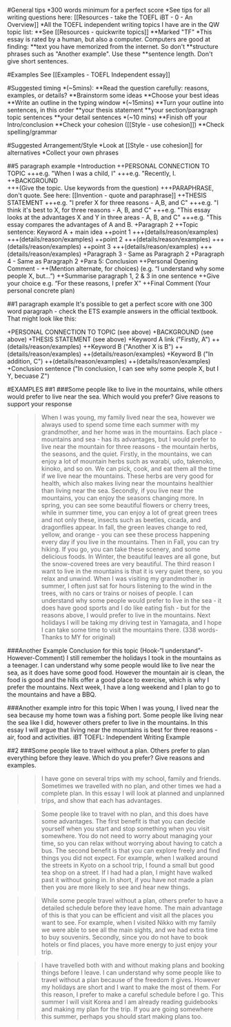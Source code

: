  
#General tips
*300 words minimum for a perfect score
*See tips for all writing questions here: [[Resources - take the TOEFL iBT - 0 - An Overview]]
*All the TOEFL independent writing topics I have are in the QW topic list: 
**See [[Resources - quickwrite topics]]
**Marked "TF"
*This essay is rated by a human, but also a computer. Computers are good at finding:
**text you have memorized from the internet. So don't
**structure phrases such as "Another example". Use these
**sentence length. Don't give short sentences. 

#Examples
See [[Examples - TOEFL Independent essay]]

#Suggested timing
*(~5mins):
**Read the question carefully: reasons, examples, or details?
**Brainstorm some ideas
**Choose your best ideas
**Write an outline in the typing window 
*(~15mins)
**Turn your outline into sentences, in this order
**your thesis statement
**your section/paragraph topic sentences 
**your detail sentences 
*(~10 mins)
**Finish off your Intro/conclusion 
**Check your cohesion ([[Style - use cohesion]])
**Check spelling/grammar 


#Suggested Arrangement/Style
*Look at [[Style - use cohesion]] for alternatives
*Collect your own phrases

##5 paragraph example
+Introduction
++PERSONAL CONNECTION TO TOPIC
+++e.g. "When I was a child, I"
+++e.g. "Recently, I. 
++BACKGROUND  
+++(Give the topic. Use keywords from the question)
+++PARAPHRASE, don't quote. See here: [[Invention - quote and paraphrase]]
++THESIS STATEMENT 
+++e.g. "I prefer X for three reasons - A,B, and C"
+++e.g. "I think it's best to X, for three reasons - A, B, and C"
+++e.g. "This essay looks at the advantages X and Y in three areas - A, B, and C"
+++e.g. "This essay compares the advantages of A and B. 
+Paragraph 2
++Topic sentence: Keyword A + main idea
++point 1 
+++(details/reason/examples)
+++(details/reason/examples)
++point 2 
+++(details/reason/examples)
+++(details/reason/examples)
++point 3 
+++(details/reason/examples)
+++(details/reason/examples)
+Paragraph 3 - Same as Paragraph 2
+Paragraph 4 - Same as Paragraph 2
+Para 5: Conclusion
++Personal Opening Comment - 
++(Mention alternate, for choices) (e.g. “I understand why some people X, but...”)
++Summarise paragraph 1, 2 & 3 in one sentence
++Give your choice e.g. “For these reasons, I prefer X”
++Final Comment (Your personal concrete plan)

##1 paragraph example
It's possible to get a perfect score with one 300 word paragraph - check the ETS example answers in the official textbook.
That might look like this:

+PERSONAL CONNECTION TO TOPIC (see above)
+BACKGROUND (see above)
+THESIS STATEMENT (see above)
+Keyword A link ("Firstly, A")
++(details/reason/examples)
++Keyword B ("Another X is  B")
++(details/reason/examples)
++(details/reason/examples)
+Keyword B ("In addition, C")
++(details/reason/examples)
++(details/reason/examples)
+Conclusion sentence ("In conclusion, I can see why some people X, but I Y, becuase Z")
 


#EXAMPLES
##1
###Some people like to live in the mountains, while others would prefer to live near the sea. Which would you prefer? Give reasons to support your response
>>When I was young, my family lived near the sea, however we always used to spend some time each summer with my grandmother, and her home was in the mountains. Each place - mountains and sea - has its advantages, but I would prefer to live near the mountain for three reasons - the mountain herbs, the seasons, and the quiet. Firstly, in the mountains, we can enjoy a lot of mountain herbs such as warabi, udo, takenoko, kinoko, and so on. We can pick, cook, and eat them all the time if we live near the mountains. These herbs are very good for health, which also makes living near the mountains healthier than living near the sea. Secondly, if you live near the mountains, you can enjoy the seasons changing more. In spring, you can see some beautiful flowers or cherry trees, while in summer time, you can enjoy a lot of great green trees and not only these, insects such as beetles, cicada, and dragonflies appear. In fall, the green leaves change to red, yellow, and orange - you can see these process happening every day if you live in the mountains. Then in Fall, you can try hiking. If you go, you can take these scenery, and some delicious foods. In Winter, the beautiful leaves are all gone, but the snow-covered trees are very beautiful. The third reason I want to live in the mountains is that it is very quiet there, so you relax and unwind. When I was visiting my grandmother in summer, I often just sat for hours listening to the wind in the trees, with no cars or trains or noises of people. I can understand why some people would prefer to live in the sea - it does have good sports and I do like eating fish - but for the reasons above, I would prefer to live in the mountains. Next holidays I will be taking my driving test in Yamagata, and I hope I can take some time to visit the mountains there. (338 words- Thanks to MY for original) 

###Another Example Conclusion for this topic (Hook-“I understand”-However-Comment)
I still remember the holidays I took in the mountains as a teenager. I can understand why some people would like to live near the sea, as it does have some good food. However the mountain air is clean, the food is good and the hills offer a good place to exercise, which is why I prefer the mountains. Next week, I have a long weekend and I plan to go to the mountains and have a BBQ.


###Another example intro for this topic
When I was young, I lived near the sea because my home town was a fishing port. Some people like living near the sea like I did, however others prefer to live in the mountains. In this essay I will argue that living near the mountains is best for three reasons -  air, food and activities.
iBT TOEFL: Independent Writing Example 

##2
###Some people like to travel without a plan. Others prefer to plan everything before they leave. Which do you prefer? Give reasons and examples. 

>>I have gone on several trips with my school, family and friends. Sometimes we travelled with no plan, and other times we had a complete plan. In this essay I will look at planned and unplanned trips, and show that each has advantages. 

>>Some people like to travel with no plan, and this does have some advantages. The first benefit is that you can decide yourself when you start and stop something when you visit somewhere. You do not need to worry about managing your time, so you can relax without worrying about having to catch a bus. The second benefit is that you can explore freely and find things you did not expect. For example, when I walked around the streets in Kyoto on a school trip, I found a small but good tea shop on a street. If I had had a plan, I might have walked past it without going in. In short, if you have not made a plan then you are more likely to see and hear new things. 

>>While some people travel without a plan, others prefer to have a detailed schedule before they leave home.  The main advantage of this is that you can be efficient and visit all the places you want to see. For example, when I visited Nikko with my family we were able to see all the main sights, and we had extra time to buy souvenirs. Secondly, since you do not have to book hotels or find places, you have more energy to just enjoy your trip.

>>I have travelled both with and without making plans and booking things before I leave. I can understand why some people like to travel without a plan because of the freedom it gives. However my holidays are short and I want to make the most of them. For this reason, I prefer to make a careful schedule before I go. This summer I will visit Korea and I am already reading guidebooks and making my plan for the trip. If you are going somewhere this summer, perhaps you should start making plans too.  

 

